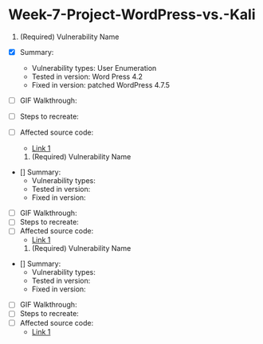 # Week-7-Project-WordPress-vs.-Kali

1. (Required) Vulnerability Name
  - [x] Summary: 
    - Vulnerability types: User Enumeration
    - Tested in version: Word Press 4.2
    - Fixed in version: patched WordPress 4.7.5
  - [ ] GIF Walkthrough: 
  - [ ] Steps to recreate: 
  - [ ] Affected source code:
    - [Link 1](https://core.trac.wordpress.org/browser/tags/version/src/source_file.php)
    
    
    1. (Required) Vulnerability Name
  - [] Summary: 
    - Vulnerability types: 
    - Tested in version: 
    - Fixed in version: 
  - [ ] GIF Walkthrough: 
  - [ ] Steps to recreate: 
  - [ ] Affected source code:
    - [Link 1](https://core.trac.wordpress.org/browser/tags/version/src/source_file.php)
    1. (Required) Vulnerability Name
  - [] Summary: 
    - Vulnerability types: 
    - Tested in version: 
    - Fixed in version:
  - [ ] GIF Walkthrough: 
  - [ ] Steps to recreate: 
  - [ ] Affected source code:
    - [Link 1](https://core.trac.wordpress.org/browser/tags/version/src/source_file.php)
    
